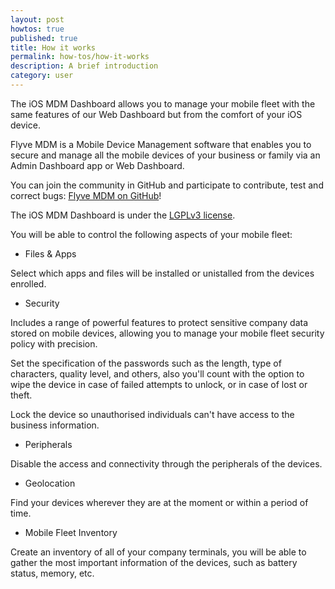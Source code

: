 ```yaml
---
layout: post
howtos: true
published: true
title: How it works
permalink: how-tos/how-it-works
description: A brief introduction
category: user
---
```


The iOS MDM Dashboard allows you to manage your mobile fleet with the same features of our Web Dashboard but from the comfort of your iOS device.

Flyve MDM is a Mobile Device Management software that enables you to secure and manage all the mobile devices of your business or family via an Admin Dashboard app or Web Dashboard.

You can join the community in GitHub and participate to contribute, test and correct bugs: [Flyve MDM on GitHub](https://github.com/flyve-mdm)!

The iOS MDM Dashboard is under the [LGPLv3 license](https://www.gnu.org/licenses/lgpl-3.0.html).

You will be able to control the following aspects of your mobile fleet:

* Files & Apps

Select which apps and files will be installed or unistalled from the devices enrolled.

* Security

Includes a range of powerful features to protect sensitive company data stored on mobile devices, allowing you to manage your mobile fleet security policy with precision.

Set the specification of the passwords such as the length, type of characters, quality level, and others, also you'll count with the option to wipe the device in case of failed attempts to unlock, or in case of lost or theft.

Lock the device so unauthorised individuals can't have access to the business information.

* Peripherals

Disable the access and connectivity through the peripherals of the devices.

* Geolocation

Find your devices wherever they are at the moment or within a period of time.

* Mobile Fleet Inventory

Create an inventory of all of your company terminals, you will be able to gather the most important information of the devices, such as battery status, memory, etc.